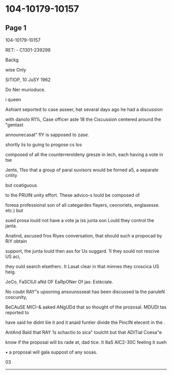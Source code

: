 # 104-10179-10157

## Page 1

104-10179-10157

RET: - C1301-239298

Backg

wise Only

SITIOP, 10 JuSY 1962

Do Ner murioduce.

i queen

Ashiant seported to case asseer, hat sevaral days ago he had a discussion

with danolo R1%, Case officer aste 18 the Ciscussion centered around the "gentast

announecasat" flY is sapposed to zase.

shortly lis to guing to progose cs los

composed of all the counterreroldeny gresze in lech, each having a vote in tse

Jents, 11so that a group of paral suvisors would be forned a5, a separate cntity

but coatiguous

to the PRUIN unity effort. These advico-s lould be composed of

foresa professional son of all categardes flayers, ceonoriets, englasesse. etc.) but

sued prosa lould not have a vote ja iss junta son Lould they control the janta.

Anatind, ascused fros Riyes conversation, that should such a propocad by RiY obtain

support, the junta lould then ass for Us suggard. 1l they sould not rescive US aci,

they ould search elsetherc. It Lasat clear in that minnes they croscica US heig.

JoCo, FaSCIlJI aNd OF EaRpONer Of jas: Estèciale.

No coubt RAY"s upsoning ansounssseat has been discussed la the paruleN coscunity,

BeCAuSE MICI-& aaked ANgUDd that so thought of the prozosal. MDUDl tas reported to

have said he didnt liie it and it anaid funtier divide the PincIN elecent in the .

AntAnd Bald that RAY 1s schactio to sica" toulcht but that ADITial Coesa"e

know if the proposal will bs rade at, dad tice. It 8aS AIC2-30C feeling it sueh

• a proposal will gala suppost of any sosas.

03

---

